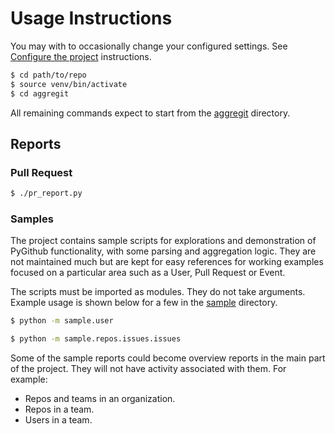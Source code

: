 # Usage Instructions


You may with to occasionally change your configured settings. See [Configure the project](installation.md#configure-the-project) instructions.


```bash
$ cd path/to/repo
$ source venv/bin/activate
$ cd aggregit
```

All remaining commands expect to start from the [aggregit](/aggregit) directory.


## Reports


### Pull Request


```bash
$ ./pr_report.py
```


### Samples

The project contains sample scripts for explorations and demonstration of PyGithub functionality, with some parsing and aggregation logic. They are not maintained much but are kept for easy references for working examples focused on a particular area such as a User, Pull Request or Event.

The scripts must be imported as modules. They do not take arguments. Example usage is shown below for a few in the [sample](/aggregit/sample) directory.

```bash
$ python -m sample.user
```

```bash
$ python -m sample.repos.issues.issues
```

Some of the sample reports could become overview reports in the main part of the project. They will not have activity associated with them. For example:

- Repos and teams in an organization.
- Repos in a team.
- Users in a team.
